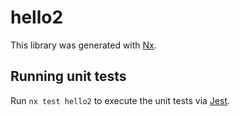 # hello2

This library was generated with [Nx](https://nx.dev).

## Running unit tests

Run `nx test hello2` to execute the unit tests via [Jest](https://jestjs.io).
